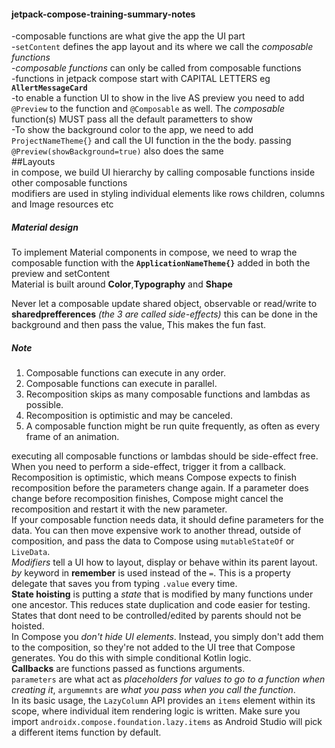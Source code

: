 #### jetpack-compose-training-summary-notes
-composable functions are what give the app the UI part  
-`setContent` defines the app layout and its where we call the *composable functions*  
-*composable functions* can only be called from composable functions  
-functions in jetpack compose start with CAPITAL LETTERS eg **`AllertMessageCard`**  
-to enable a function UI to show in the live AS preview you need to add `@Preview` to the function and `@Composable` as well. The *composable* function(s) MUST pass all the default parametters to show   
-To show the background color to the app, we need to add `ProjectNameTheme{}` and call the UI function in the the body. passing `@Preview(showBackground=true)` also does the same  
##Layouts  
in compose, we build UI hierarchy by calling composable functions inside other composable functions  
modifiers are used in styling individual elements like rows children, columns and Image resources etc  
##### Material design  
To implement Material components in compose, we need to wrap the composable function with the **`ApplicationNameTheme{}`** added in both the preview and setContent  
Material is built around **Color**,**Typography** and **Shape**  
  

Never let a composable update shared object, observable or  read/write to **sharedprefferences** *(the 3 are called side-effects)* this can be done in the background and then pass the value, This makes the fun fast.  
##### Note
1. Composable functions can execute in any order.
2. Composable functions can execute in parallel.
3. Recomposition skips as many composable functions and lambdas as possible.
4. Recomposition is optimistic and may be canceled.
5. A composable function might be run quite frequently, as often as every frame of an animation.  

executing all composable functions or lambdas should be side-effect free. When you need to perform a side-effect, trigger it from a callback.  
Recomposition is optimistic, which means Compose expects to finish recomposition before the parameters change again. If a parameter does change before recomposition finishes, Compose might cancel the recomposition and restart it with the new parameter.  
If your composable function needs data, it should define parameters for the data. You can then move expensive work to another thread, outside of composition, and pass the data to Compose using `mutableStateOf` or `LiveData`.  
*Modifiers* tell a UI how to layout, display or behave within its parent layout.  
*by* keyword in **remember** is used instead of the `=`. This is a property delegate that saves you from typing `.value` every time.  
**State hoisting** is putting a *state* that is modified by many functions under one ancestor. This reduces state duplication and code easier for testing. States that dont need to be controlled/edited by parents should not be hoisted.  
In Compose you *don't hide UI elements*. Instead, you simply don't add them to the composition, so they're not added to the UI tree that Compose generates. You do this with simple conditional Kotlin logic.  
**Callbacks** are functions passed as functions arguments.  
`parameters` are what act as *placeholders for values to go to a function when creating it*, `argumemnts` are *what you pass when you call the function*.  
In its basic usage, the `LazyColumn` API provides an `items` element within its scope, where individual item rendering logic is written. Make sure you import `androidx.compose.foundation.lazy.items` as Android Studio will pick a different items function by default.  














